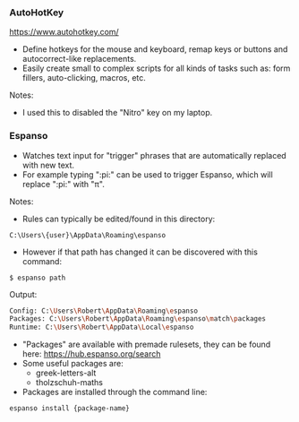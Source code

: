 
### AutoHotKey

https://www.autohotkey.com/

- Define hotkeys for the mouse and keyboard, remap keys or buttons and autocorrect-like replacements.
- Easily create small to complex scripts for all kinds of tasks such as: form fillers, auto-clicking, macros, etc.

Notes:
- I used this to disabled the "Nitro" key on my laptop.

### Espanso
- Watches text input for "trigger" phrases that are automatically replaced with new text.
- For example typing ":pi:" can be used to trigger Espanso, which will replace ":pi:" with "π".

Notes:
- Rules can typically be edited/found in this directory:
```shell
C:\Users\{user}\AppData\Roaming\espanso
```
- However if that path has changed it can be discovered with this command:
```shell
$ espanso path
```

Output:
```bash
Config: C:\Users\Robert\AppData\Roaming\espanso 
Packages: C:\Users\Robert\AppData\Roaming\espanso\match\packages                                                        
Runtime: C:\Users\Robert\AppData\Local\espanso 
```

- "Packages" are available with premade rulesets, they can be found here:
  https://hub.espanso.org/search
- Some useful packages are:
	- greek-letters-alt
	- tholzschuh-maths
- Packages are installed through the command line:
```shell
espanso install {package-name}
```
